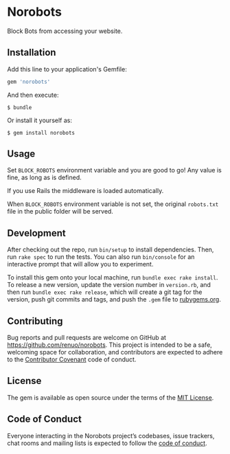 # Norobots

Block Bots from accessing your website.

## Installation

Add this line to your application's Gemfile:

```ruby
gem 'norobots'
```

And then execute:

    $ bundle

Or install it yourself as:

    $ gem install norobots

## Usage
Set `BLOCK_ROBOTS` environment variable and you are good to go! Any value is fine, as long as is defined.

If you use Rails the middleware is loaded automatically.

When `BLOCK_ROBOTS` environment variable is not set, the original `robots.txt` file
in the public folder will be served.


## Development

After checking out the repo, run `bin/setup` to install dependencies.
Then, run `rake spec` to run the tests.
You can also run `bin/console` for an interactive prompt that will allow you to experiment.

To install this gem onto your local machine, run `bundle exec rake install`.
To release a new version, update the version number in `version.rb`, and then run `bundle exec rake release`,
which will create a git tag for the version, push git commits and tags,
and push the `.gem` file to [rubygems.org](https://rubygems.org).

## Contributing

Bug reports and pull requests are welcome on GitHub at https://github.com/renuo/norobots.
This project is intended to be a safe, welcoming space for collaboration,
and contributors are expected to adhere to the [Contributor Covenant](http://contributor-covenant.org) code of conduct.

## License

The gem is available as open source under the terms of the [MIT License](https://opensource.org/licenses/MIT).

## Code of Conduct

Everyone interacting in the Norobots project’s codebases, issue trackers,
chat rooms and mailing lists is expected to follow the
[code of conduct](https://github.com/renuo/norobots/blob/master/CODE_OF_CONDUCT.md).
